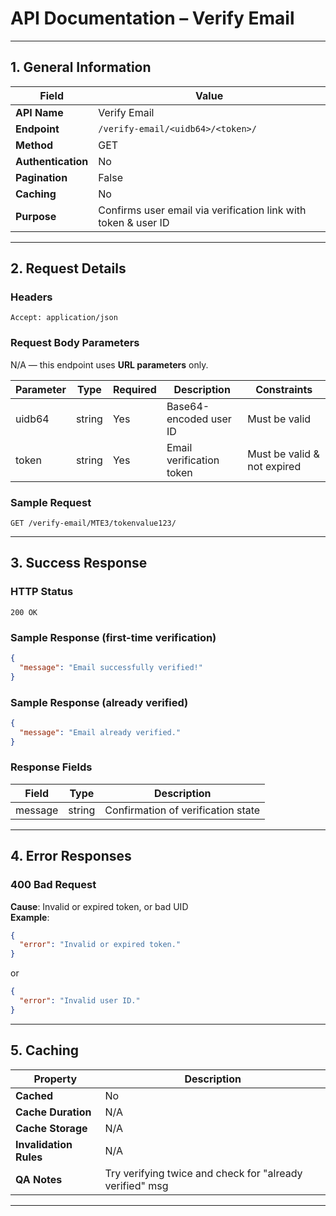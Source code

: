 # API Documentation – Verify Email

---

## 1. General Information

| Field              | Value                                                          |
|--------------------|----------------------------------------------------------------|
| **API Name**       | Verify Email                                                   |
| **Endpoint**       | `/verify-email/<uidb64>/<token>/`                              |
| **Method**         | GET                                                            |
| **Authentication** | No                                                             |
| **Pagination**     | False                                                          |
| **Caching**        | No                                                             |
| **Purpose**        | Confirms user email via verification link with token & user ID |

---

## 2. Request Details

### Headers

```http
Accept: application/json
```

### Request Body Parameters

N/A — this endpoint uses **URL parameters** only.

| Parameter | Type   | Required | Description                        | Constraints         |
|-----------|--------|----------|------------------------------------|---------------------|
| uidb64    | string | Yes      | Base64-encoded user ID             | Must be valid       |
| token     | string | Yes      | Email verification token           | Must be valid & not expired |

### Sample Request

```http
GET /verify-email/MTE3/tokenvalue123/
```

---

## 3. Success Response

### HTTP Status

`200 OK`

### Sample Response (first-time verification)

```json
{
  "message": "Email successfully verified!"
}
```

### Sample Response (already verified)

```json
{
  "message": "Email already verified."
}
```

### Response Fields

| Field    | Type   | Description                        |
|----------|--------|------------------------------------|
| message  | string | Confirmation of verification state |

---

## 4. Error Responses

### 400 Bad Request

**Cause**: Invalid or expired token, or bad UID  
**Example**:

```json
{
  "error": "Invalid or expired token."
}
```

or

```json
{
  "error": "Invalid user ID."
}
```

---

## 5. Caching

| Property               | Description                                               |
|------------------------|-----------------------------------------------------------|
| **Cached**             | No                                                        |
| **Cache Duration**     | N/A                                                       |
| **Cache Storage**      | N/A                                                       |
| **Invalidation Rules** | N/A                                                       |
| **QA Notes**           | Try verifying twice and check for "already verified" msg |

---
